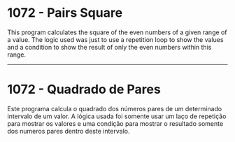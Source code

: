 # 1072 - Pairs Square

This program calculates the square of the even numbers of a given range of a value. The logic used was just to use a repetition loop to show the values ​​and a condition to show the result of only the even numbers within this range.

___
# 1072 - Quadrado de Pares

Este programa calcula o quadrado dos números pares de um determinado intervalo de um valor. A lógica usada foi somente usar um laço de repetição para mostrar os valores e uma condição para mostrar o resultado somente dos numeros pares dentro deste intervalo.